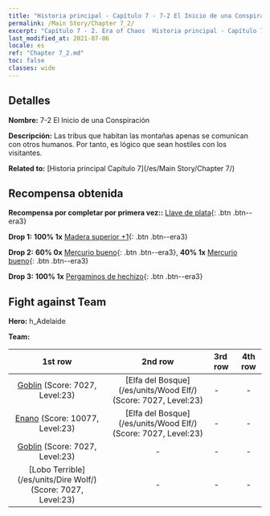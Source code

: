 ```yaml
---
title: "Historia principal - Capítulo 7 - 7-2 El Inicio de una Conspiración"
permalink: /Main Story/Chapter 7_2/
excerpt: "Capítulo 7 - 2. Era of Chaos  Historia principal - Capítulo 7_2. 7-2 El Inicio de una Conspiración"
last_modified_at: 2021-07-06
locale: es
ref: "Chapter 7_2.md"
toc: false
classes: wide
---
```


## Detalles

 **Nombre:** 7-2 El Inicio de una Conspiración

 **Descripción:** Las tribus que habitan las montañas apenas se comunican con otros humanos. Por tanto, es lógico que sean hostiles con los visitantes.

 **Related to:** [Historia principal Capítulo 7](/es/Main Story/Chapter 7/)

## Recompensa obtenida

 **Recompensa por completar por primera vez::** [Llave de plata](/ItemsES/con_693/){: .btn .btn--era3}

 **Drop 1:** **100% 1x** [Madera superior +1](/ItemsES/mat_20/){: .btn .btn--era3}

 **Drop 2:** **60% 0x** [Mercurio bueno](/ItemsES/mat_14/){: .btn .btn--era3}, **40% 1x** [Mercurio bueno](/ItemsES/mat_14/){: .btn .btn--era3}

 **Drop 3:** **100% 1x** [Pergaminos de hechizo](/ItemsES/con_694/){: .btn .btn--era3}


## Fight against Team
 **Hero:** h_Adelaide

 **Team:**


  | 1st row | 2nd row | 3rd row | 4th row |
  |:----:|:----:|:----|:----:|
  | [Goblin](/es/units/Goblin/) (Score: 7027, Level:23)  | [Elfa del Bosque](/es/units/Wood Elf/) (Score: 7027, Level:23)  | - | - |
  | [Enano](/es/units/Dwarf/) (Score: 10077, Level:23)  | [Elfa del Bosque](/es/units/Wood Elf/) (Score: 7027, Level:23)  | - | - |
  | [Goblin](/es/units/Goblin/) (Score: 7027, Level:23)  | - | - | - |
  | [Lobo Terrible](/es/units/Dire Wolf/) (Score: 7027, Level:23)  | - | - | - |


